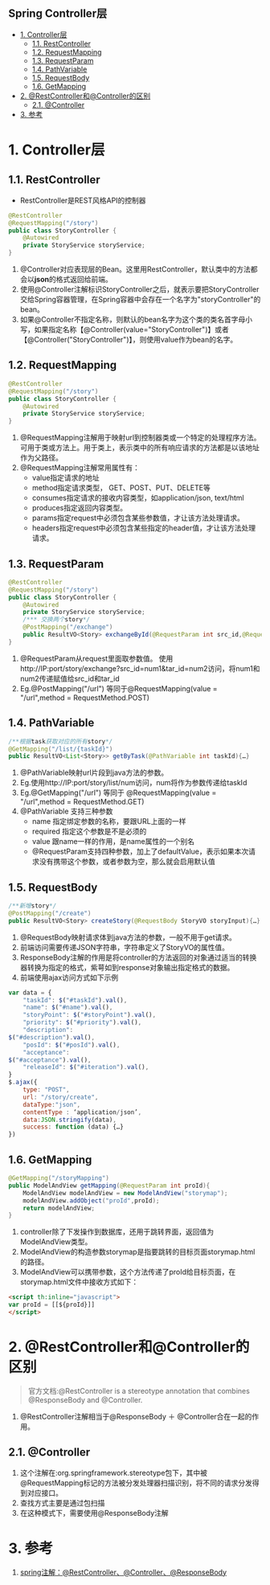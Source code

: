 Spring Controller层
---

<!-- TOC -->

- [1. Controller层](#1-controller层)
  - [1.1. RestController](#11-restcontroller)
  - [1.2. RequestMapping](#12-requestmapping)
  - [1.3. RequestParam](#13-requestparam)
  - [1.4. PathVariable](#14-pathvariable)
  - [1.5. RequestBody](#15-requestbody)
  - [1.6. GetMapping](#16-getmapping)
- [2. @RestController和@Controller的区别](#2-restcontroller和controller的区别)
  - [2.1. @Controller](#21-controller)
- [3. 参考](#3-参考)

<!-- /TOC -->

# 1. Controller层

## 1.1. RestController
- RestController是REST风格API的控制器
```java
@RestController
@RequestMapping("/story")
public class StoryController {  
    @Autowired 
    private StoryService storyService;
}
```
1. @Controller对应表现层的Bean。这里用RestController，默认类中的方法都会以**json**的格式返回给前端。
2. 使用@Controller注解标识StoryController之后，就表示要把StoryController交给Spring容器管理，在Spring容器中会存在一个名字为"storyController"的bean。
3. 如果@Controller不指定名称，则默认的bean名字为这个类的类名首字母小写，如果指定名称【@Controller(value="StoryController")】或者【@Controller("StoryController")】，则使用value作为bean的名字。

## 1.2. RequestMapping
```java
@RestController
@RequestMapping("/story")
public class StoryController {
    @Autowired
    private StoryService storyService;
}
```
1. @RequestMapping注解用于映射url到控制器类或一个特定的处理程序方法。可用于类或方法上。用于类上，表示类中的所有响应请求的方法都是以该地址作为父路径。
2. @RequestMapping注解常用属性有：
    + value指定请求的地址
    + method指定请求类型， GET、POST、PUT、DELETE等
    + consumes指定请求的接收内容类型，如application/json, text/html
    + produces指定返回内容类型。
    + params指定request中必须包含某些参数值，才让该方法处理请求。
    + headers指定request中必须包含某些指定的header值，才让该方法处理请求。

## 1.3. RequestParam
```java
@RestController
@RequestMapping("/story")
public class StoryController {
    @Autowired
    private StoryService storyService;
    /*** 交换两个story*/
    @PostMapping("/exchange")
    public ResultVO<Story> exchangeById(@RequestParam int src_id,@RequestParam int tar_id){…}
}
```
1. @RequestParam从request里面取参数值。
使用http://IP:port/story/exchange?src_id=num1&tar_id=num2访问，将num1和num2传递赋值给src_id和tar_id
2. Eg.@PostMapping("/url") 等同于@RequestMapping(value = "/url",method = RequestMethod.POST)

## 1.4. PathVariable
```java
/**根据task获取对应的所有story*/
@GetMapping("/list/{taskId}")
public ResultVO<List<Story>> getByTask(@PathVariable int taskId){…}
```
1. @PathVariable映射url片段到java方法的参数。
2. Eg.使用http://IP:port/story/list/num访问，num将作为参数传递给taskId
3. Eg.@GetMapping("/url") 等同于
@RequestMapping(value = "/url",method = RequestMethod.GET)
4. @PathVariable 支持三种参数
    + name 指定绑定参数的名称，要跟URL上面的一样
    + required 指定这个参数是不是必须的
    + value 跟name一样的作用，是name属性的一个别名
    + @RequestParam支持四种参数，加上了defaultValue，表示如果本次请求没有携带这个参数，或者参数为空，那么就会启用默认值

## 1.5. RequestBody
```java
/**新增story*/
@PostMapping("/create")
public ResultVO<Story> createStory(@RequestBody StoryVO storyInput){…}
```
1. @RequestBody映射请求体到java方法的参数，一般不用于get请求。
2. 前端访问需要传递JSON字符串，字符串定义了StoryVO的属性值。
3. ResponseBody注解的作用是将controller的方法返回的对象通过适当的转换器转换为指定的格式，紫萼如到response对象输出指定格式的数据。
4. 前端使用ajax访问方式如下示例
```js
var data = {
    "taskId": $("#taskId").val(),
    "name": $("#name").val(),
    "storyPoint": $("#storyPoint").val(),
    "priority": $("#priority").val(),
    "description": 
$("#description").val(),
    "posId": $("#posId").val(),
    "acceptance":
$("#acceptance").val(),
    "releaseId": $("#iteration").val(),
}
$.ajax({
    type: "POST",
    url: "/story/create",
    dataType:"json",
    contentType : ‘application/json’,
    data:JSON.stringify(data),
    success: function (data) {…}
})
```

## 1.6. GetMapping
```java
@GetMapping("/storyMapping")
public ModelAndView getMapping(@RequestParam int proId){
    ModelAndView modelAndView = new ModelAndView("storymap");
    modelAndView.addObject("proId",proId);
    return modelAndView;
}
```
1. controller除了下发操作到数据库，还用于跳转界面，返回值为ModelAndView类型。
2. ModelAndView的构造参数storymap是指要跳转的目标页面storymap.html的路径。
3. ModelAndView可以携带参数，这个方法传递了proId给目标页面，在storymap.html文件中接收方式如下：
```html
<script th:inline="javascript">
var proId = [[${proId}]]
</script>
```

# 2. @RestController和@Controller的区别
>官方文档:@RestController is a stereotype annotation that combines @ResponseBody and @Controller.
1. @RestController注解相当于@ResponseBody ＋ @Controller合在一起的作用。

## 2.1. @Controller
1. 这个注解在:org.springframework.stereotype包下，其中被@RequestMapping标记的方法被分发处理器扫描识别，将不同的请求分发得到对应接口。
2. 查找方式主要是通过包扫描
3. 在这种模式下，需要使用@ResponseBody注解

# 3. 参考
1. <a href = "https://blog.csdn.net/lusa1314/article/details/85992253?depth_1-utm_source=distribute.pc_relevant.none-task&utm_source=distribute.pc_relevant.none-task">spring注解：@RestController、@Controller、@ResponseBody</a>